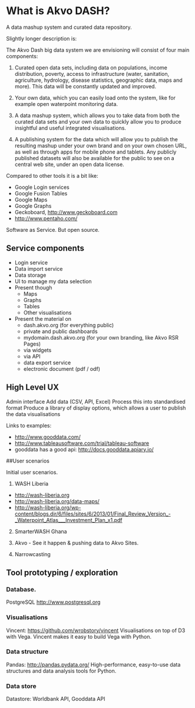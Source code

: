 # What is Akvo DASH?

A data mashup system and curated data repository.

Slightly longer description is:

The Akvo Dash big data system we are envisioning will consist of four main components:
 
1) Curated open data sets, including data on populations, income distribution, poverty, access to infrastructure (water, sanitation, agriculture, hydrology, disease statistics, geographic data, maps and more). This data will be constantly updated and improved.
 
2) Your own data, which you can easily load onto the system, like for example open waterpoint monitoring data.
 
3) A data mashup system, which allows you to take data from both the curated data sets and your own data to quickly allow you to produce insightful and useful integrated visualisations.
 
4) A publishing system for the data which will allow you to publish the resulting mashup under your own brand and on your own chosen URL, as well as through apps for mobile phone and tablets. Any publicly published datasets will also be available for the public to see on a central web site, under an open data license.

Compared to other tools it is a bit like:

- Google Login services
- Google Fusion Tables
- Google Maps
- Google Graphs
- Geckoboard, http://www.geckoboard.com
- http://www.pentaho.com/

Software as Service. But open source.

## Service components

- Login service
- Data import service
- Data storage
- UI to manage my data selection
- Present though
	- Maps
	- Graphs
	- Tables
	- Other visualisations
- Present the material on
	- dash.akvo.org (for everything public)
	- private and public dashboards
	- mydomain.dash.akvo.org (for your own branding, like Akvo RSR Pages)
	- via widgets
	- via API
	- data export service
	- electronic document (pdf / odf)


## High Level UX 

Admin interface
Add data (CSV, API, Excel)
Process this into standardised format
Produce a library of display options, which allows a user to publish the data visualisations

Links to examples:
- http://www.gooddata.com/
- http://www.tableausoftware.com/trial/tableau-software
- gooddata has a good api: http://docs.gooddata.apiary.io/


##User scenarios

Initial user scenarios.

1. WASH Liberia

- http://wash-liberia.org
- http://wash-liberia.org/data-maps/
- http://wash-liberia.org/wp-content/blogs.dir/6/files/sites/6/2013/01/Final_Review_Version_-_Waterpoint_Atlas___Investment_Plan_x1.pdf

2. SmarterWASH Ghana

3. Akvo - See it happen & pushing data to Akvo Sites.

4. Narrowcasting


## Tool prototyping / exploration

### Database.
PostgreSQL http://www.postgresql.org

### Visualisations
Vincent: https://github.com/wrobstory/vincent
Visualisations on top of D3 with Vega. Vincent makes it easy to build Vega with Python.

### Data structure
Pandas: http://pandas.pydata.org/
High-performance, easy-to-use data structures and data analysis tools for Python.

### Data store
Datastore: Worldbank API, Gooddata API
